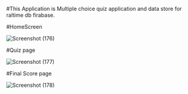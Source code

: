 
#This Application is Multiple choice quiz application and data store for raltime db firabase.

#HomeScreen

![Screenshot (176)](https://github.com/Manishk031/Code-Smart-MCQ/assets/90409084/26b842d2-16e7-4b2a-8c27-f5f3b505512e)

#Quiz page

![Screenshot (177)](https://github.com/Manishk031/Code-Smart-MCQ/assets/90409084/086cbf84-c5c2-405b-882d-81ad3ceac26e)

#Final Score page 

![Screenshot (178)](https://github.com/Manishk031/Code-Smart-MCQ/assets/90409084/0aa27360-c8c0-4cdd-8cb1-689a471bfdca)
